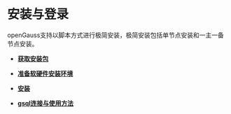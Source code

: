 # 安装与登录<a name="ZH-CN_TOPIC_0000001209981908"></a>

openGauss支持以脚本方式进行极简安装，极简安装包括单节点安装和一主一备节点安装。

-   **[获取安装包](获取安装包.md)**  

-   **[准备软硬件安装环境](准备软硬件安装环境.md)**  

-   **[安装](安装.md)**  

-   **[gsql连接与使用方法](gsql连接与使用方法.md)**  


